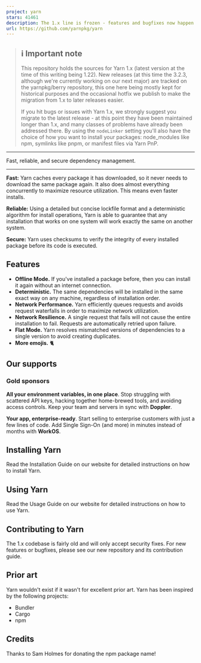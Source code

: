 ```yaml
---
project: yarn
stars: 41461
description: The 1.x line is frozen - features and bugfixes now happen on https://github.com/yarnpkg/berry
url: https://github.com/yarnpkg/yarn
---
```


> ℹ️ Important note
> -----------------
> 
> This repository holds the sources for Yarn 1.x (latest version at the time of this writing being 1.22). New releases (at this time the 3.2.3, although we're currently working on our next major) are tracked on the yarnpkg/berry repository, this one here being mostly kept for historical purposes and the occasional hotfix we publish to make the migration from 1.x to later releases easier.
> 
> If you hit bugs or issues with Yarn 1.x, we strongly suggest you migrate to the latest release - at this point they have been maintained longer than 1.x, and many classes of problems have already been addressed there. By using the `nodeLinker` setting you'll also have the choice of how you want to install your packages: node\_modules like npm, symlinks like pnpm, or manifest files via Yarn PnP.

* * *

Fast, reliable, and secure dependency management.

* * *

**Fast:** Yarn caches every package it has downloaded, so it never needs to download the same package again. It also does almost everything concurrently to maximize resource utilization. This means even faster installs.

**Reliable:** Using a detailed but concise lockfile format and a deterministic algorithm for install operations, Yarn is able to guarantee that any installation that works on one system will work exactly the same on another system.

**Secure:** Yarn uses checksums to verify the integrity of every installed package before its code is executed.

Features
--------

-   **Offline Mode.** If you've installed a package before, then you can install it again without an internet connection.
-   **Deterministic.** The same dependencies will be installed in the same exact way on any machine, regardless of installation order.
-   **Network Performance.** Yarn efficiently queues requests and avoids request waterfalls in order to maximize network utilization.
-   **Network Resilience.** A single request that fails will not cause the entire installation to fail. Requests are automatically retried upon failure.
-   **Flat Mode.** Yarn resolves mismatched versions of dependencies to a single version to avoid creating duplicates.
-   **More emojis.** 🐈

Our supports
------------

### Gold sponsors

**All your environment variables, in one place**. Stop struggling with scattered API keys, hacking together home-brewed tools, and avoiding access controls. Keep your team and servers in sync with **Doppler**.

**Your app, enterprise-ready**. Start selling to enterprise customers with just a few lines of code. Add Single Sign-On (and more) in minutes instead of months with **WorkOS**.

Installing Yarn
---------------

Read the Installation Guide on our website for detailed instructions on how to install Yarn.

Using Yarn
----------

Read the Usage Guide on our website for detailed instructions on how to use Yarn.

Contributing to Yarn
--------------------

The 1.x codebase is fairly old and will only accept security fixes. For new features or bugfixes, please see our new repository and its contribution guide.

Prior art
---------

Yarn wouldn't exist if it wasn't for excellent prior art. Yarn has been inspired by the following projects:

-   Bundler
-   Cargo
-   npm

Credits
-------

Thanks to Sam Holmes for donating the npm package name!
